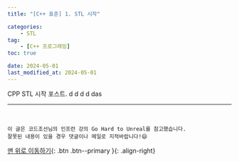 ```yaml
---
title: "[C++ 표준] 1. STL 시작"

categories: 
    - STL
tag: 
    - [C++ 프로그래밍]
toc: true

date: 2024-05-01
last_modified_at: 2024-05-01
---
```


CPP STL 시작 포스트.
d
d
d
d
das

***
<br>

    이 글은 코드조선님의 인프런 강의 Go Hard to Unreal를 참고했습니다.
    잘못된 내용이 있을 경우 댓글이나 메일로 지적바랍니다!😄

[맨 위로 이동하기](#){: .btn .btn--primary }{: .align-right}
